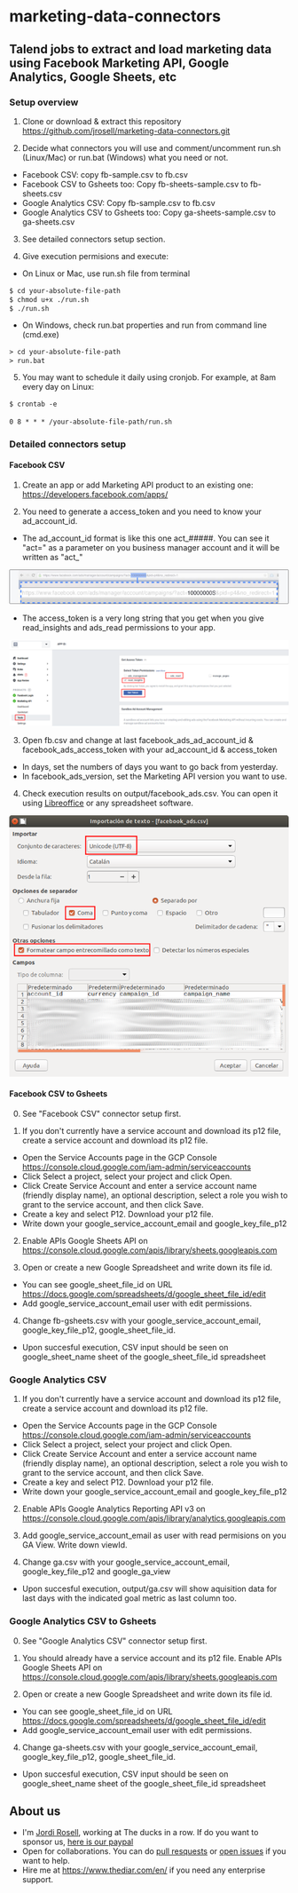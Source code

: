 # marketing-data-connectors
## Talend jobs to extract and load marketing data using Facebook Marketing API, Google Analytics, Google Sheets, etc

### Setup overview

1. Clone or download & extract this repository
https://github.com/jrosell/marketing-data-connectors.git

2. Decide what connectors you will use and comment/uncomment run.sh (Linux/Mac) or run.bat (Windows) what you need or not.

- Facebook CSV: copy fb-sample.csv to fb.csv
- Facebook CSV to Gsheets too: Copy fb-sheets-sample.csv to fb-sheets.csv
- Google Analytics CSV: Copy fb-sample.csv to fb.csv
- Google Analytics CSV to Gsheets too: Copy ga-sheets-sample.csv to ga-sheets.csv

3. See detailed connectors setup section.

4. Give execution permisions and execute:
- On Linux or Mac, use run.sh file from terminal
```
$ cd your-absolute-file-path
$ chmod u+x ./run.sh
$ ./run.sh
```
- On Windows, check run.bat properties and run from command line (cmd.exe)
```
> cd your-absolute-file-path
> run.bat
```

5. You may want to schedule it daily using cronjob. For example, at 8am every day on Linux:
```
$ crontab -e

0 8 * * * /your-absolute-file-path/run.sh
```

### Detailed connectors setup

#### Facebook CSV
1. Create an app or add Marketing API product to an existing one: https://developers.facebook.com/apps/

2. You need to generate a access_token and you need to know your ad_account_id. 

- The ad_account_id format is like this one act_#####. You can see it "act=" as a parameter on you business manager account and it will be written as "act_"

![ad_account_id](assets/ad_account_id.png)

- The access_token is a very long string that you get when you give read_insights and ads_read permissions to your app.

![access_token](assets/access_token_fb.png)

3. Open fb.csv and change at last facebook_ads_ad_account_id & facebook_ads_access_token with your ad_account_id & access_token
- In days, set the numbers of days you want to go back from yesterday.
- In facebook_ads_version, set the Marketing API version you want to use.

4. Check execution results on output/facebook_ads.csv. You can open it using [Libreoffice](https://www.libreoffice.org/) or any spreadsheet software.

![libreoffice_csv](assets/libreoffice_csv.png)


#### Facebook CSV to Gsheets

0. See "Facebook CSV" connector setup first.

1. If you don't currently have a service account and download its p12 file, create a service account and download its p12 file.
- Open the Service Accounts page in the GCP Console https://console.cloud.google.com/iam-admin/serviceaccounts
- Click Select a project, select your project and click Open.
- Click Create Service Account and enter a service account name (friendly display name), an optional description, select a role you wish to grant to the service account, and then click Save.
- Create a key and select P12. Download your p12 file.
- Write down your google_service_account_email and google_key_file_p12

2. Enable APIs Google Sheets API on https://console.cloud.google.com/apis/library/sheets.googleapis.com

3. Open or create a new Google Spreadsheet and write down its file id.
- You can see google_sheet_file_id on URL https://docs.google.com/spreadsheets/d/google_sheet_file_id/edit
- Add google_service_account_email user with edit permissions.

4. Change fb-gsheets.csv with your google_service_account_email, google_key_file_p12, google_sheet_file_id.
- Upon succesful execution, CSV input should be seen on google_sheet_name sheet of the google_sheet_file_id spreadsheet 

### Google Analytics CSV

1. If you don't currently have a service account and download its p12 file, create a service account and download its p12 file.
- Open the Service Accounts page in the GCP Console https://console.cloud.google.com/iam-admin/serviceaccounts
- Click Select a project, select your project and click Open.
- Click Create Service Account and enter a service account name (friendly display name), an optional description, select a role you wish to grant to the service account, and then click Save.
- Create a key and select P12. Download your p12 file.
- Write down your google_service_account_email and google_key_file_p12

2. Enable APIs Google Analytics Reporting API v3 on https://console.cloud.google.com/apis/library/analytics.googleapis.com

3. Add google_service_account_email as user with read permisions on you GA View. Write down viewId.

4. Change ga.csv with your google_service_account_email, google_key_file_p12 and google_ga_view
- Upon succesful execution, output/ga.csv will show aquisition data for last days with the indicated goal metric as last column too.

### Google Analytics CSV to Gsheets

0. See "Google Analytics CSV" connector setup first.

1. You should already have a service account and its p12 file. Enable APIs Google Sheets API on https://console.cloud.google.com/apis/library/sheets.googleapis.com

3. Open or create a new Google Spreadsheet and write down its file id.
- You can see google_sheet_file_id on URL https://docs.google.com/spreadsheets/d/google_sheet_file_id/edit
- Add google_service_account_email user with edit permissions.

4. Change ga-sheets.csv with your google_service_account_email, google_key_file_p12, google_sheet_file_id.
- Upon succesful execution, CSV input should be seen on google_sheet_name sheet of the google_sheet_file_id spreadsheet 


## About us
- I'm [Jordi Rosell](https://twitter.com/jrosell), working at The ducks in a row. If do you want to sponsor us, [here is our paypal](https://www.paypal.me/thediar)
- Open for collaborations. You can do [pull resquests](https://github.com/jrosell/marketing-data-connectors/pulls) or [open issues](https://github.com/jrosell/marketing-data-connectors/issues) if you want to help.
- Hire me at https://www.thediar.com/en/ if you need any enterprise support.